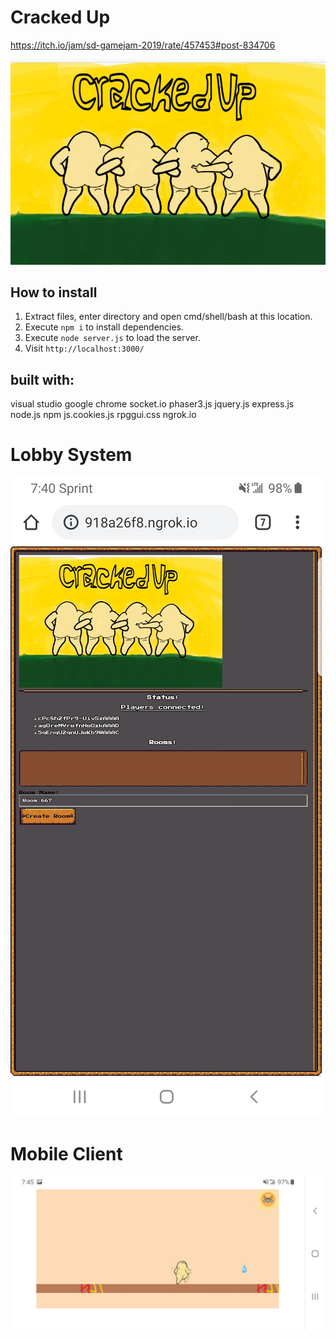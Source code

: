 # Cracked Up
https://itch.io/jam/sd-gamejam-2019/rate/457453#post-834706

![Cracked Up](./public/assets/splash.jpg)

## How to install
1. Extract files, enter directory and open cmd/shell/bash at this location.
2. Execute `npm i` to install dependencies.
3. Execute `node server.js` to load the server.
4. Visit `http://localhost:3000/`

## built with:
visual studio
google chrome
socket.io
phaser3.js
jquery.js
express.js
node.js
npm
js.cookies.js
rpggui.css
ngrok.io

# Lobby System
![Lobby](./media/screen1.png)


# Mobile Client
![Cracked Up](./media/screen2.png)
